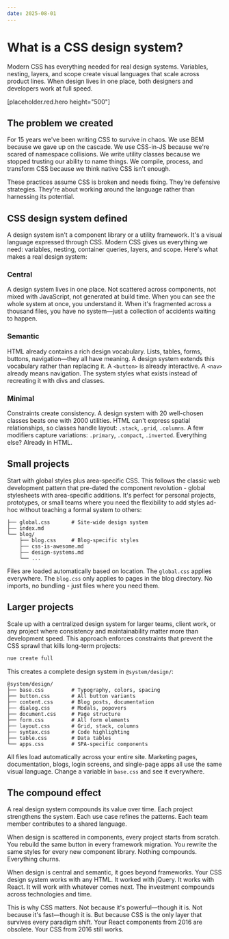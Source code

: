 ```yaml
---
date: 2025-08-01
---
```


# What is a CSS design system?
Modern CSS has everything needed for real design systems. Variables, nesting, layers, and scope create visual languages that scale across product lines. When design lives in one place, both designers and developers work at full speed.


[placeholder.red.hero height="500"]

## The problem we created

For 15 years we've been writing CSS to survive in chaos. We use BEM because we gave up on the cascade. We use CSS-in-JS because we're scared of namespace collisions. We write utility classes because we stopped trusting our ability to name things. We compile, process, and transform CSS because we think native CSS isn't enough.

These practices assume CSS is broken and needs fixing. They're defensive strategies. They're about working around the language rather than harnessing its potential.

## CSS design system defined

A design system isn't a component library or a utility framework. It's a visual language expressed through CSS. Modern CSS gives us everything we need: variables, nesting, container queries, layers, and scope. Here's what makes a real design system:

### Central

A design system lives in one place. Not scattered across components, not mixed with JavaScript, not generated at build time. When you can see the whole system at once, you understand it. When it's fragmented across a thousand files, you have no system—just a collection of accidents waiting to happen.

### Semantic

HTML already contains a rich design vocabulary. Lists, tables, forms, buttons, navigation—they all have meaning. A design system extends this vocabulary rather than replacing it. A `<button>` is already interactive. A `<nav>` already means navigation. The system styles what exists instead of recreating it with divs and classes.

### Minimal

Constraints create consistency. A design system with 20 well-chosen classes beats one with 2000 utilities. HTML can't express spatial relationships, so classes handle layout: `.stack`, `.grid`, `.columns`. A few modifiers capture variations: `.primary`, `.compact`, `.inverted`. Everything else? Already in HTML.

## Small projects

Start with global styles plus area-specific CSS. This follows the classic web development pattern that pre-dated the component revolution - global stylesheets with area-specific additions. It's perfect for personal projects, prototypes, or small teams where you need the flexibility to add styles ad-hoc without teaching a formal system to others:

```
├── global.css       # Site-wide design system
├── index.md
└── blog/
    ├── blog.css     # Blog-specific styles
    ├── css-is-awesome.md
    ├── design-systems.md
    └── ...
```

Files are loaded automatically based on location. The `global.css` applies everywhere. The `blog.css` only applies to pages in the blog directory. No imports, no bundling - just files where you need them.

## Larger projects

Scale up with a centralized design system for larger teams, client work, or any project where consistency and maintainability matter more than development speed. This approach enforces constraints that prevent the CSS sprawl that kills long-term projects:

```bash
nue create full
```

This creates a complete design system in `@system/design/`:

```
@system/design/
├── base.css         # Typography, colors, spacing
├── button.css       # All button variants
├── content.css      # Blog posts, documentation
├── dialog.css       # Modals, popovers
├── document.css     # Page structure
├── form.css         # All form elements
├── layout.css       # Grid, stack, columns
├── syntax.css       # Code highlighting
├── table.css        # Data tables
└── apps.css         # SPA-specific components
```

All files load automatically across your entire site. Marketing pages, documentation, blogs, login screens, and single-page apps all use the same visual language. Change a variable in `base.css` and see it everywhere.

## The compound effect

A real design system compounds its value over time. Each project strengthens the system. Each use case refines the patterns. Each team member contributes to a shared language.

When design is scattered in components, every project starts from scratch. You rebuild the same button in every framework migration. You rewrite the same styles for every new component library. Nothing compounds. Everything churns.

When design is central and semantic, it goes beyond frameworks. Your CSS design system works with any HTML. It worked with jQuery. It works with React. It will work with whatever comes next. The investment compounds across technologies and time.

This is why CSS matters. Not because it's powerful—though it is. Not because it's fast—though it is. But because CSS is the only layer that survives every paradigm shift. Your React components from 2016 are obsolete. Your CSS from 2016 still works.